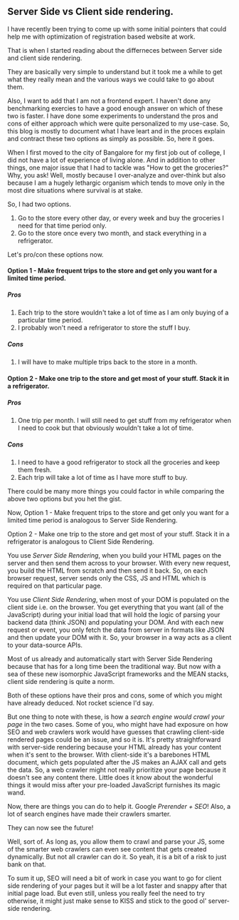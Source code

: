## Server Side vs Client side rendering.

I have recently been trying to come up with some initial pointers that could help me with optimization of registration based website at work.

That is when I started reading about the differneces between Server side and client side rendering.

They are basically very simple to understand but it took me a while to get what they really mean and the various ways we could take to go about them.

Also, I want to add that I am not a frontend expert. I haven't done any benchmarking exercies to have a good enough answer on which of these two is faster. I have done some experiments to understand the pros and cons of either approach which were quite personalized to my use-case. So, this blog is mostly to document what I have leart and in the proces explain and contract these two options as simply as possible. So, here it goes.

When I first moved to the city of Bangalore for my first job out of college, I did not have a lot of experience of living alone. And in addition to other things, one major issue that I had to tackle was "How to get the groceries?" Why, you ask! Well, mostly because I over-analyze and over-think but also because I am a hugely lethargic organism which tends to move only in the most dire situations where survival is at stake.

So, I had two options.

1. Go to the store every other day, or every week and buy the groceries I need for that time period only.
2. Go to the store once every two month, and stack everything in a refrigerator. 

Let's pro/con these options now.

#### Option 1 - Make frequent trips to the store and get only you want for a limited time period.

##### Pros
1. Each trip to the store wouldn't take a lot of time as I am only buying of a particular time period.
2. I probably won't need a refrigerator to store the stuff I buy.

##### Cons
1. I will have to make multiple trips back to the store in a month.

#### Option 2 - Make one trip to the store and get most of your stuff. Stack it in a refrigerator.

##### Pros
1. One trip per month. I will still need to get stuff from my refrigerator when I need to cook but that obviously wouldn't take a lot of time.

##### Cons
1. I need to have a good refrigerator to stock all the groceries and keep them fresh.
2. Each trip will take a lot of time as I have more stuff to buy.

There could be many more things you could factor in while comparing the above two options but you het the gist.

Now, Option 1 - Make frequent trips to the store and get only you want for a limited time period is analogous to Server Side Rendering.

Option 2 - Make one trip to the store and get most of your stuff. Stack it in a refrigerator is analogous to Client Side Rendering.

You use *Server Side Rendering*, when you build your HTML pages on the server and then send them across to your browser. With every new request, you build the HTML from scratch and then send it back. So, on each browser request, server sends only the CSS, JS and HTML which is required on that particular page.

You use *Client Side Rendering*, when most of your DOM is populated on the client side i.e. on the browser. You get everything that you want (all of the JavaScript) during your initial load that will hold the logic of parsing your backend data (think JSON) and populating your DOM. And with each new request or event, you only fetch the data from server in formats like JSON and then update your DOM with it.  So, your browser in a way acts as a client to your data-source APIs.

Most of us already and automatically start with Server Side Rendering because that has for a long time been the traditional way. But now with a sea of these new isomorphic JavaScript frameworks and the MEAN stacks, client side rendering is quite a norm. 

Both of these options have their pros and cons, some of which you might have already deduced. Not rocket science I'd say.

But one thing to note with these, is how a *search engine would crawl your page* in the two cases. Some of you, who might have had exposure on how SEO and web crawlers work would have guesses that crawling client-side rendered pages could be an issue, and so it is. It's pretty straightforward with server-side rendering because your HTML already has your content when it's sent to the browser. With client-side it's a barebones HTML document, which gets populated after the JS makes an AJAX call and gets the data. So, a web crawler might not really prioritize your page because it doesn't see any content there. Little does it know about the wonderful things it would miss after your pre-loaded JavaScript furnishes its magic wand.

Now, there are things you can do to help it. Google _Prerender + SEO_! Also, a lot of search engines have made their crawlers smarter.

They can now see the future! 

Well, sort of. As long as, you allow them to crawl and parse your JS, some of the smarter web crawlers can even see content that gets created dynamically. But not all crawler can do it. So yeah, it is a bit of a risk to just bank on that. 

To sum it up, SEO will need a bit of work in case you want to go for client side rendering of your pages but it will be a lot faster and snappy after that initial page load. But even still, unless you really feel the need to try otherwise, it might just make sense to KISS and stick to the good ol' server-side rendering.



